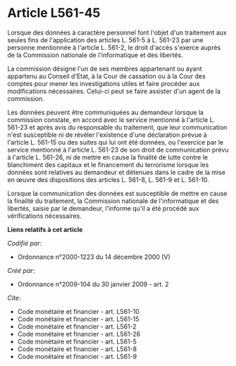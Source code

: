 # Article L561-45

Lorsque des données à caractère personnel font l'objet d'un traitement aux seules fins de l'application des articles L. 561-5
à L. 561-23 par une personne mentionnée à l'article L. 561-2, le droit d'accès s'exerce auprès de la Commission nationale de
l'informatique et des libertés. 

La commission désigne l'un de ses membres appartenant ou ayant appartenu au Conseil d'Etat, à la Cour de cassation ou à la
Cour des comptes pour mener les investigations utiles et faire procéder aux modifications nécessaires. Celui-ci peut se faire
assister d'un agent de la commission. 

Les données peuvent être communiquées au demandeur lorsque la commission constate, en accord avec le service mentionné à
l'article L. 561-23 et après avis du responsable du traitement, que leur communication n'est susceptible ni de révéler
l'existence d'une déclaration prévue à l'article L. 561-15 ou des suites qui lui ont été données, ou l'exercice par le
service mentionné à l'article L. 561-23 de son droit de communication prévu à l'article L. 561-26, ni de mettre en cause la
finalité de lutte contre le blanchiment des capitaux et le financement du terrorisme lorsque les données sont relatives au
demandeur et détenues dans le cadre de la mise en œuvre des dispositions des articles L. 561-8, L. 561-9 et L. 561-10. 

Lorsque la communication des données est susceptible de mettre en cause la finalité du traitement, la Commission nationale de
l'informatique et des libertés, saisie par le demandeur, l'informe qu'il a été procédé aux vérifications nécessaires.

**Liens relatifs à cet article**

_Codifié par_:

  - Ordonnance n°2000-1223 du 14 décembre 2000 (V)

_Créé par_:

  - Ordonnance n°2009-104 du 30 janvier 2009 - art. 2

_Cite_:

  - Code monétaire et financier - art. L561-10
  - Code monétaire et financier - art. L561-15
  - Code monétaire et financier - art. L561-2
  - Code monétaire et financier - art. L561-26
  - Code monétaire et financier - art. L561-5
  - Code monétaire et financier - art. L561-8
  - Code monétaire et financier - art. L561-9
